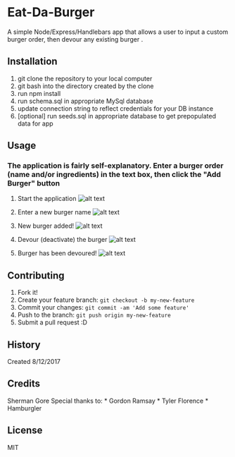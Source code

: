 # Eat-Da-Burger
A simple Node/Express/Handlebars app that allows a user to input a custom burger order, then devour any existing burger
.
## Installation
1) git clone the repository to your local computer
2) git bash into the directory created by the clone
3) run npm install
4) run schema.sql in appropriate MySql database
5) update connection string to reflect credentials for your DB instance
6) [optional] run seeds.sql in appropriate database to get prepopulated data for app

## Usage
### The application is fairly self-explanatory.  Enter a burger order (name and/or ingredients) in the text box, then click the "Add Burger" button
1) Start the application
![alt text](https://s3.amazonaws.com/bamazon-screenshots/Start.PNG "Starting the app")

2) Enter a new burger name
![alt text](https://s3.amazonaws.com/bamazon-screenshots/Enter_Burger_Name.PNG "Enter a new burger name")

3) New burger added!
![alt text](https://s3.amazonaws.com/bamazon-screenshots/Burger_Added.PNG "Burger has been added")

4) Devour (deactivate) the burger
![alt text](https://s3.amazonaws.com/bamazon-screenshots/Devour_Burger.PNG "Devour (deactivate) the burger")

5) Burger has been devoured!
![alt text](https://s3.amazonaws.com/bamazon-screenshots/Burger_Devoured.PNG "Burger has been devoured")



## Contributing
1. Fork it!
2. Create your feature branch: `git checkout -b my-new-feature`
3. Commit your changes: `git commit -am 'Add some feature'`
4. Push to the branch: `git push origin my-new-feature`
5. Submit a pull request :D

## History
Created 8/12/2017

## Credits
Sherman Gore
Special thanks to:
    * Gordon Ramsay
    * Tyler Florence
    * Hamburgler

## License
MIT